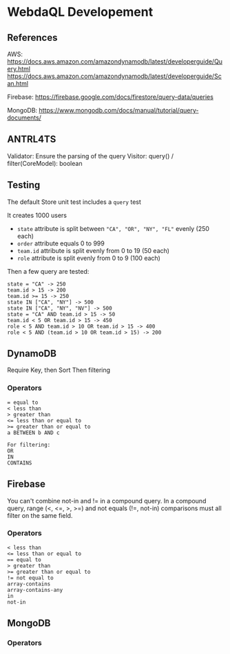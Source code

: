 # WebdaQL Developement

## References

AWS: https://docs.aws.amazon.com/amazondynamodb/latest/developerguide/Query.html
https://docs.aws.amazon.com/amazondynamodb/latest/developerguide/Scan.html

Firebase: https://firebase.google.com/docs/firestore/query-data/queries

MongoDB: https://www.mongodb.com/docs/manual/tutorial/query-documents/

## ANTRL4TS

Validator: Ensure the parsing of the query
Visitor: query() / filter(CoreModel): boolean

## Testing

The default Store unit test includes a `query` test

It creates 1000 users

- `state` attribute is split between `"CA", "OR", "NY", "FL"` evenly (250 each)
- `order` attribute equals 0 to 999
- `team.id` attribute is split evenly from 0 to 19 (50 each)
- `role` attribute is split evenly from 0 to 9 (100 each)

Then a few query are tested:

```
state = "CA" -> 250
team.id > 15 -> 200
team.id >= 15 -> 250
state IN ["CA", "NY"] -> 500
state IN ["CA", "NY", "NV"] -> 500
state = "CA" AND team.id > 15 -> 50
team.id < 5 OR team.id > 15 -> 450
role < 5 AND team.id > 10 OR team.id > 15 -> 400
role < 5 AND (team.id > 10 OR team.id > 15) -> 200
```

## DynamoDB

Require Key, then Sort
Then filtering

### Operators

```
= equal to
< less than
> greater than
<= less than or equal to
>= greater than or equal to
a BETWEEN b AND c

For filtering:
OR
IN
CONTAINS
```

## Firebase

You can't combine not-in and != in a compound query.
In a compound query, range (\<, \<=, >, >=) and not equals (!=, not-in) comparisons must all filter on the same field.

### Operators

```
< less than
<= less than or equal to
== equal to
> greater than
>= greater than or equal to
!= not equal to
array-contains
array-contains-any
in
not-in
```

## MongoDB

### Operators
